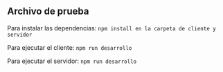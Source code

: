 ## Archivo de prueba

Para instalar las dependencias: ```npm install en la carpeta de cliente y servidor```

Para ejecutar el cliente: ```npm run desarrollo```

Para ejecutar el servidor: ```npm run desarrollo```
